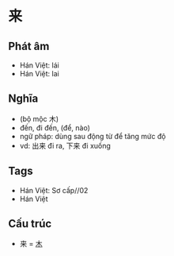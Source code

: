 # 来

## Phát âm
* Hán Việt: lái
* Hán Việt: lai

## Nghĩa
* (bộ mộc 木)
* đến, đi đến, (để, nào)
* ngữ pháp: dùng sau động từ để tăng mức độ
* vd: 出来 đi ra, 下来 đi xuống

## Tags
* Hán Việt: Sơ cấp//02
* Hán Việt

## Cấu trúc
* 来 = [木](木.md)

<script>window.HANZI_FIELD='来';</script>